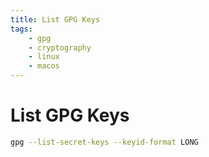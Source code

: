 ```yaml
---
title: List GPG Keys
tags:
    - gpg
    - cryptography
    - linux
    - macos
---
```


# List GPG Keys

~~~ bash
gpg --list-secret-keys --keyid-format LONG
~~~
